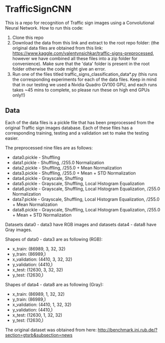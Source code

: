 # TrafficSignCNN
This is a repo for recognition of Traffic sign images using a Convolutional Neural Network.
How to run this code:
1. Clone this repo
2. Download the data from this link and extract to the root repo folder:
(the original data files are obtained from this link: https://www.kaggle.com/valentynsichkar/traffic-signs-preprocessed, however we have combined all these files into a zip folder for convenience). Make sure that the 'data' folder is present in the root folder otherwise the code might give an error.
3. Run one of the files titled traffic_signs_classification_data*.py (this runs the corresponding experiments for each of the data files. Keep in mind that in our testing we used a Nvidia Quadro GV100 GPU, and each runs takes ~45 mins to complete, so please run these on high end GPUs only!!)

## Data
Each of the data files is a pickle file that has been preprocessed from the original Traffic sign images database. Each of these files has a corresponding training, testing and a validation set to make the testing easier.

The preprocessed nine files are as follows:
- data0.pickle - Shuffling
- data1.pickle - Shuffling, /255.0 Normalization
- data2.pickle - Shuffling, /255.0 + Mean Normalization
- data3.pickle - Shuffling, /255.0 + Mean + STD Normalization
- data4.pickle - Grayscale, Shuffling
- data5.pickle - Grayscale, Shuffling, Local Histogram Equalization
- data6.pickle - Grayscale, Shuffling, Local Histogram Equalization, /255.0 Normalization
- data7.pickle - Grayscale, Shuffling, Local Histogram Equalization, /255.0 + Mean Normalization
- data8.pickle - Grayscale, Shuffling, Local Histogram Equalization, /255.0 + Mean + STD Normalization

Datasets data0 - data3 have RGB images and datasets data4 - data8 have Gray images.


Shapes of data0 - data3 are as following (RGB):
- x_train: (86989, 3, 32, 32)
- y_train: (86989,)
- x_validation: (4410, 3, 32, 32)
- y_validation: (4410,)
- x_test: (12630, 3, 32, 32)
- y_test: (12630,)


Shapes of data4 - data8 are as following (Gray):
- x_train: (86989, 1, 32, 32)
- y_train: (86989,)
- x_validation: (4410, 1, 32, 32)
- y_validation: (4410,)
- x_test: (12630, 1, 32, 32)
- y_test: (12630,)

The original dataset was obtained from here: http://benchmark.ini.rub.de/?section=gtsrb&subsection=news
